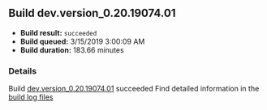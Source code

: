 ## Build dev.version_0.20.19074.01
- **Build result:** `succeeded`
- **Build queued:** 3/15/2019 3:00:09 AM
- **Build duration:** 183.66 minutes
### Details
Build [dev.version_0.20.19074.01](https://winappstudio.visualstudio.com/web/build.aspx?pcguid=a4ef43be-68ce-4195-a619-079b4d9834c2&builduri=vstfs%3a%2f%2f%2fBuild%2fBuild%2f27256) succeeded
Find detailed information in the [build log files](https://uwpctdiags.blob.core.windows.net/buildlogs/dev.version_0.20.19074.01_logs.zip)

